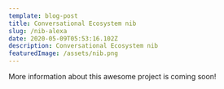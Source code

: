 ```yaml
---
template: blog-post
title: Conversational Ecosystem nib
slug: /nib-alexa
date: 2020-05-09T05:53:16.102Z
description: Conversational Ecosystem nib
featuredImage: /assets/nib.png
---
```


More information about this awesome project is coming soon!
